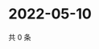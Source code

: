 # 2022-05-10

共 0 条

<!-- BEGIN WEIBO -->
<!-- 最后更新时间 Tue May 10 2022 06:01:10 GMT+0800 (China Standard Time) -->

<!-- END WEIBO -->
